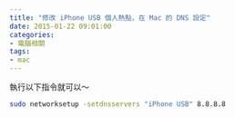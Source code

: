 ```yaml
---
title: "修改 iPhone USB 個人熱點，在 Mac 的 DNS 設定"
date: 2015-01-22 09:01:00
categories:
- 電腦相關
tags:
- mac
---
```


執行以下指令就可以～  

```bash
sudo networksetup -setdnsservers "iPhone USB" 8.8.8.8
```
